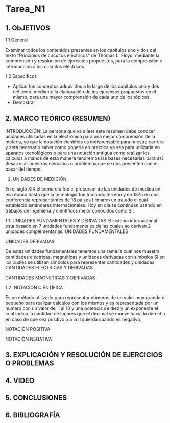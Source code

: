 # Tarea_N1
## 1. ObJETIVOS

   1.1 General
    
Examinar todos los contenidos presentes en los capítulos uno y dos del texto "Principios de circuitos eléctricos" de Thomas L. Floyd, mediante la comprensión y resolución de ejercicios propuestos, para la comprensión e introducción a los circuitos eléctricos.

   1.2 Especificos

* Aplicar los conceptos adquiridos a lo largo de los capítulos uno y dos del texto, mediante la elaboración de los ejercicios propuestos en el mismo, para una mayor comprensión de cada uno de los tópicos.
* Demostrar 
## 2. MARCO TEÓRICO (RESUMEN)
INTRODUCCIÓN:
La persona que va a leer este resumen debe conocer unidades utilizadas en la electrónica para una mejor comprensión de la materia, ya que la notación científica es indispensable para nuestra carrera y será necesario saber como ponerla en practica ya sea para utilizarla en aparatos tecnológicos o para una notación antigua como realizar los cálculos a manos de esta manera tendremos las bases necesarias para así desarrollar nuestros ejercicios o problemas que se nos presenten con el pasar del tiempo.  

1.	UNIDADES DE MEDICIÓN

En el siglo XIX el comercio fue el precursor de las unidades de medida en esa época hasta que la tecnología fue tomando terreno y en 1875 en una conferencia representantes de 18 países firmaron un tratado el cual estableció estándares internacionales. Hoy en día se continúan usando en trabajos de ingeniería y científicos mejor conocidos como SI.

1.1.	UNIDADES FUNDAMENTALES Y DERIVADAS 
El sistema internacional esta basado en 7 unidades fundamentales de las cuales se derivan 2 unidades complementarias.
UNIDADES FUNDAMENTALES 
 
UNIDADES DERIVADAS
 

De estas unidades fundamentales tenemos una rama la cual nos muestra cantidades eléctricas, magnéticas y unidades derivadas con símbolos SI en los cuales se utilizan símbolos para representar cantidades y unidades. 
CANTIDADES ELECTRICAS Y DERIVADAS
 
CANTIDADES MAGNETICAS Y DERIVADAS
 

1.2.	NOTACIÓN CIENTÍFICA 

Es un método utilizado para representar números de un valor muy grande o pequeño para realizar cálculos con los mismos y es representada por un numero con un valor del 1 al 10 y una potencia de diez y un exponente el cual indica la cantidad de lugares que el decimal se mueve hacia la derecha en caso de que sea positivo o a la izquierda cuando es negativo.

NOTACIÓN POSITIVA
 

NOTACIÓN NEGATIVA
 

## 3. EXPLICACIÓN Y RESOLUCIÓN DE EJERCICIOS O PROBLEMAS
## 4. VIDEO
## 5. CONCLUSIONES
## 6. BIBLIOGRAFÍA
